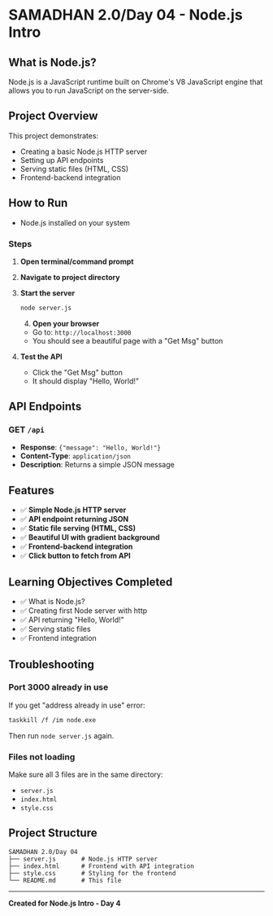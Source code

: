 # SAMADHAN 2.0/Day 04 - Node.js Intro

## What is Node.js?
Node.js is a JavaScript runtime built on Chrome's V8 JavaScript engine that allows you to run JavaScript on the server-side.

## Project Overview
This project demonstrates:
- Creating a basic Node.js HTTP server
- Setting up API endpoints
- Serving static files (HTML, CSS)
- Frontend-backend integration

## How to Run

- Node.js installed on your system

### Steps
1. **Open terminal/command prompt**
2. **Navigate to project directory**
3. **Start the server**
   ```bash
   node server.js
   ```
   4. **Open your browser**
   - Go to: `http://localhost:3000`
   - You should see a beautiful page with a "Get Msg" button

5. **Test the API**
   - Click the "Get Msg" button
   - It should display "Hello, World!"

## API Endpoints

### GET `/api`
- **Response**: `{"message": "Hello, World!"}`
- **Content-Type**: `application/json`
- **Description**: Returns a simple JSON message

## Features
- ✅ **Simple Node.js HTTP server**
- ✅ **API endpoint returning JSON**
- ✅ **Static file serving (HTML, CSS)**
- ✅ **Beautiful UI with gradient background**
- ✅ **Frontend-backend integration**
- ✅ **Click button to fetch from API**

## Learning Objectives Completed
- ✅ What is Node.js?
- ✅ Creating first Node server with http
- ✅ API returning "Hello, World!"
- ✅ Serving static files
- ✅ Frontend integration

## Troubleshooting

### Port 3000 already in use
If you get "address already in use" error:
```bash
taskkill /f /im node.exe
```
Then run `node server.js` again.

### Files not loading
Make sure all 3 files are in the same directory:
- `server.js`
- `index.html`
- `style.css`

## Project Structure
```
SAMADHAN 2.0/Day 04
├── server.js       # Node.js HTTP server
├── index.html      # Frontend with API integration
├── style.css       # Styling for the frontend
└── README.md       # This file
```

---
**Created for Node.js Intro - Day 4**
